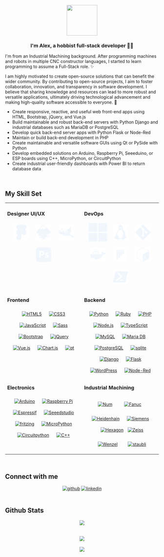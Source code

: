 <div align="center">
<img src="https://avatars.githubusercontent.com/u/126720078?v=4" align="center" height="100" width="100" />
</div>  


### <div align="center">I'm Alex, a hobbist full-stack developer 👨‍💻  </div>  


I'm from an Industrial Machining background. After programming machines and robots in multiple CNC constructor languages, I started to learn programming to assume a Full-Stack role. ✨

I am highly motivated to create open-source solutions that can benefit the wider community. By contributing to open-source projects, I aim to foster collaboration, innovation, and transparency in software development. I believe that sharing knowledge and resources can lead to more robust and versatile applications, ultimately driving technological advancement and making high-quality software accessible to everyone. 🚀

- Create responsive, reactive, and useful web front-end apps using HTML, Bootstrap, jQuery, and Vue.js
- Build maintainable and robust back-end servers with Python Django and industrial databases such as MariaDB or PostgreSQL
- Develop quick back-end server apps with Python Flask or Node-Red
- Maintain or build back-end development in PHP 
- Create maintainable and versatile software GUIs using Qt or PySide with Python
- Develop embedded solutions on Arduino, Raspberry Pi, Seeeduino, or ESP boards using C++, MicroPython, or CircuitPython
- Create industrial user-friendly dashboards with Power BI to return database data


<br/>  


## My Skill Set  
<table>
<tr>
<td valign="top" width="50%">


### Designer UI/UX  
<div align="center">  
<a href="https://www.figma.com/" target="_blank"><img style="margin: 10px" src="https://raw.githubusercontent.com/Mending-Electronics/assets/refs/heads/main/devicon/%23f0f6fc/figma.svg" alt="Figma" height="50" /></a>  
<a href="https://inkscape.org/" target="_blank"><img style="margin: 10px" src="https://raw.githubusercontent.com/Mending-Electronics/assets/refs/heads/main/devicon/%23f0f6fc/inkscape.svg" alt="Inkscape" height="50" /></a>  
<a href="https://www.gimp.org/" target="_blank"><img style="margin: 10px" src="https://raw.githubusercontent.com/Mending-Electronics/assets/refs/heads/main/devicon/%23f0f6fc/gimp.svg" alt="Gimp" height="50" /></a>  
<a href="https://www.adobe.com/in/products/photoshop.html" target="_blank"><img style="margin: 10px" src="https://raw.githubusercontent.com/Mending-Electronics/assets/refs/heads/main/devicon/%23f0f6fc/photoshop.svg" alt="Photoshop" height="50" /></a>  
</div>

</td>  
<td valign="top" width="50%">

### DevOps  
<div align="center">  
<a href="https://www.microsoft.com/fr-fr/windows?r=1" target="_blank"><img style="margin: 5px" src="https://raw.githubusercontent.com/Mending-Electronics/assets/refs/heads/main/devicon/%23f0f6fc/windows11.svg" alt="Windows" height="60" /></a> 
<a href="https://www.linux.org/" target="_blank"><img style="margin: 10px" src="https://raw.githubusercontent.com/Mending-Electronics/assets/refs/heads/main/devicon/%23f0f6fc/linux.svg" alt="Linux" height="50" /></a>  
<a href="https://github.com/" target="_blank"><img style="margin: 10px" src="https://raw.githubusercontent.com/Mending-Electronics/assets/refs/heads/main/devicon/%23f0f6fc/git.svg" alt="Git" height="50" /></a> 
<a href="https://www.docker.com/" target="_blank"><img style="margin: 10px" src="https://raw.githubusercontent.com/Mending-Electronics/assets/refs/heads/main/devicon/%23f0f6fc/docker.svg" alt="Docker" height="50" /></a>
<a href="https://docs.pytest.org/en/stable/" target="_blank"><img style="margin: 10px" src="https://raw.githubusercontent.com/Mending-Electronics/assets/refs/heads/main/devicon/%23f0f6fc/pytest.svg" alt="Pytest" height="50" /></a>
<a href="https://www.gnu.org/software/bash/" target="_blank"><img style="margin: 10px" src="https://raw.githubusercontent.com/Mending-Electronics/assets/refs/heads/main/devicon/%23f0f6fc/bash.svg" alt="Bash" height="50" /></a>  
<a href="https://docs.microsoft.com/en-us/powershell/" target="_blank"><img style="margin: 10px" src="https://raw.githubusercontent.com/Mending-Electronics/assets/refs/heads/main/devicon/%23f0f6fc/powershell.svg" alt="PowerShell" height="50" /></a>  

</div>  


</td> 
</tr>


<tr>
<td valign="top" width="50%">

### Frontend  
<div align="center">  
<a href="https://en.wikipedia.org/wiki/HTML5" target="_blank"><img style="margin: 10px" src="https://raw.githubusercontent.com/Mending-Electronics/assets/refs/heads/main/devicon/%23f0f6fc/" alt="HTML5" height="50" /></a> 
<a href="https://www.w3schools.com/css/" target="_blank"><img style="margin: 10px" src="https://raw.githubusercontent.com/Mending-Electronics/assets/refs/heads/main/devicon/%23f0f6fc/" alt="CSS3" height="50" /></a>  
<a href="https://www.javascript.com/" target="_blank"><img style="margin: 10px" src="https://raw.githubusercontent.com/Mending-Electronics/assets/refs/heads/main/devicon/%23f0f6fc/" alt="JavaScript" height="50" /></a>  
<a href="https://sass-lang.com/" target="_blank"><img style="margin: 10px" src="https://raw.githubusercontent.com/Mending-Electronics/assets/refs/heads/main/devicon/%23f0f6fc/" alt="Sass" height="50" /></a>  
<a href="https://getbootstrap.com/docs/5.3" target="_blank"><img style="margin: 10px" src="https://raw.githubusercontent.com/Mending-Electronics/assets/refs/heads/main/devicon/%23f0f6fc/" alt="Bootstrap" height="50" /></a>  
<a href="https://jquery.com/" target="_blank"><img style="margin: 10px" src="https://raw.githubusercontent.com/Mending-Electronics/assets/refs/heads/main/devicon/%23f0f6fc/" alt="jQuery" height="50" /></a>
<a href="https://vuejs.org/" target="_blank"><img style="margin: 10px" src="https://raw.githubusercontent.com/Mending-Electronics/assets/refs/heads/main/devicon/%23f0f6fc/" alt="Vue.js" height="50" /></a> 
<a href="https://www.chartjs.org/" target="_blank"><img style="margin: 10px" src="https://profilinator.rishav.dev/skills-assets/logo-title.svg" alt="Chart.js" height="60" /></a>  
<!-- <a href="https://mui.com/" target="_blank"><img style="margin: 10px" src="https://profilinator.rishav.dev/skills-assets/mui.png" alt="Material UI" height="50" /></a>   -->
<!-- <a href="https://www.tailwindcss.com/" target="_blank"><img style="margin: 10px" src="https://profilinator.rishav.dev/skills-assets/tailwindcss.svg" alt="Tailwind CSS" height="50" /></a>   -->
<a href="https://www.qt.io/" target="_blank" rel="noreferrer"> <img style="margin: 10px" src="https://raw.githubusercontent.com/Mending-Electronics/assets/refs/heads/main/devicon/%23f0f6fc/" alt="qt" height="40"/> </a>  
</div>  


</td>  
<td valign="top" width="50%">


### Backend  
<div align="center">
<a href="https://www.python.org/" target="_blank"><img style="margin: 10px" src="https://profilinator.rishav.dev/skills-assets/python-original.svg" alt="Python" height="55"/></a>  
<a href="https://www.ruby-lang.org/en/" target="_blank"><img style="margin: 10px" src="https://profilinator.rishav.dev/skills-assets/ruby-original-wordmark.svg" alt="Ruby" height="50"/></a>
<a href="https://www.php.net/" target="_blank"><img style="margin: 10px" src="https://profilinator.rishav.dev/skills-assets/php-original.svg" alt="PHP" height="50"/></a> 
<a href="https://nodejs.org/" target="_blank"><img style="margin: 10px" src="https://profilinator.rishav.dev/skills-assets/nodejs-original-wordmark.svg" alt="Node.js" height="50"/></a>  
<a href="https://www.typescriptlang.org/" target="_blank"><img style="margin: 10px" src="https://profilinator.rishav.dev/skills-assets/typescript-original.svg" alt="TypeScript" height="50"/></a> 
<a href="https://www.mysql.com/" target="_blank"><img style="margin: 10px" src="https://profilinator.rishav.dev/skills-assets/mysql-original-wordmark.svg" alt="MySQL" height="50"/></a>  
<a href="https://mariadb.org/" target="_blank"><img style="margin: 10px" src="https://profilinator.rishav.dev/skills-assets/mariadb.png" alt="Maria DB" height="50" /></a> 
<a href="https://www.postgresql.org/" target="_blank"><img style="margin: 10px" src="https://profilinator.rishav.dev/skills-assets/postgresql-original-wordmark.svg" alt="PostgreSQL" height="50"/></a>  
<a href="https://www.sqlite.org/" target="_blank"> <img style="margin: 10px" src="https://www.vectorlogo.zone/logos/sqlite/sqlite-icon.svg" alt="sqlite" height="50"/></a> 
<a href="https://www.djangoproject.com/" target="_blank"><img style="margin: 10px" src="https://profilinator.rishav.dev/skills-assets/django-original.svg" alt="Django" height="60"/></a>  
<a href="https://flask.palletsprojects.com/" target="_blank"><img style="margin: 10px" src="https://flask.palletsprojects.com/en/latest/_static/flask-vertical.png" alt="Flask" height="50"/></a> 
<a href="https://wordpress.com/" target="_blank"><img style="margin: 10px" src="https://profilinator.rishav.dev/skills-assets/wordpress.png" alt="WordPress" height="50"/></a> 
<a href="https://nodered.org/" target="_blank"><img style="margin: 10px" src="https://avatars.githubusercontent.com/u/5375661?s=200&v=4" alt="Node-Red" height="50"/></a>  
</div>

</td>  

</tr>



<tr>
<td valign="top" width="50%">

### Electronics  
<div align="center">  
<a href="https://www.arduino.cc/" target="_blank"><img style="margin: 10px" src="https://wewalab.com/wp-content/uploads/2017/08/Arduino-Logo-01-300x300.png" alt="Arduino" height="50" /></a>  
<a href="https://www.raspberrypi.org/" target="_blank"><img style="margin: 10px" src="https://profilinator.rishav.dev/skills-assets/raspberrypi.png" alt="Raspberry Pi" height="50" /></a>  
<a href="https://www.espressif.com/en/products/socs/esp32" target="_blank"><img style="margin: 10px" src="https://th.bing.com/th/id/R.abbd4f8706d56ecb8c3b62e519f4e938?rik=GNQhtnTfmvsA7g&pid=ImgRaw&r=0" alt="Espressif" height="50" /></a> 
<a href="https://forum.seeedstudio.com/" target="_blank"><img style="margin: 10px" src="https://www.pinclipart.com/picdir/big/298-2986896_seeed-studio-clipart.png" alt="Seeedstudio" height="50" /></a> 
<a href="https://fritzing.org/" target="_blank"><img style="margin: 10px" src="https://th.bing.com/th?id=OSAAS.16228ED2F17714690C7B8629B3015353&w=72&h=72&c=17&rs=1&r=0&o=6&pid=5.1" alt="fritzing" height="50" /></a>  
<a href="https://micropython.org/" target="_blank"><img style="margin: 10px" src="https://iconape.com/wp-content/files/kh/120775/svg/MicroPython_new_logo.svg" alt="MicroPython" height="50" /></a>  
<a href="https://circuitpython.org/" target="_blank"><img style="margin: 10px" src="https://cdn-blog.adafruit.com/uploads/2017/01/blinka.png" alt="Circuitpython" height="60" /></a> 
<a href="https://www.cplusplus.com/" target="_blank"><img style="margin: 10px" src="https://profilinator.rishav.dev/skills-assets/cplusplus-original.svg" alt="C++" height="50" /></a>  
</div>

</td>

<td valign="top" width="50%">

### Industrial Machining  
<div align="center">  
<a href="https://www.num.com/fr/produits/commande-cnc/#:~:text=Un%20syst%C3%A8me%20CNC%20tel%20que%20celui%20d%C3%A9velopp%C3%A9" target="_blank"><img style="margin: 15px" src="https://www.num.com/_assets/c08ee729f53cd19883aa4569ffce1b53/assets/images/logo.svg" alt="Num" height="20" /></a>  
<a href="https://www.fanuc.eu/" target="_blank"><img style="margin: 20px" src="https://www.fanuc.eu/~/media/corporate/sections/nav-fanuc-logo.png" alt="Fanuc" height="20" /></a>  
<a href="https://www.heidenhain.fr/" target="_blank"><img style="margin: 10px" src="https://th.bing.com/th/id/OIP.pJhc7ZLvON-YEyjR9_bxWwHaDN?rs=1&pid=ImgDetMain" alt="Heidenhain" height="40" /></a> 
<a href="https://www.siemens.com/global/en.html" target="_blank"><img style="margin: 10px" src="https://th.bing.com/th/id/OIP.Q-ULmCo0kMp1-9mBz5tOLgHaCe?rs=1&pid=ImgDetMain" alt="Siemens" height="35" /></a> 
<a href="https://hexagon.com/fr" target="_blank"><img style="margin: 10px" src="https://www.logolynx.com/images/logolynx/9b/9bdf2fe06ba70cd10d56e9cf1ce9a4cc.jpeg" alt="Hexagon" height="55" /></a> 
<a href="https://www.zeiss.fr/metrologie/produits/logiciels/calypso/calypso.html#:~:text=ZEISS%20CALYPSO%20est%20un%20logiciel%20polyvalent" target="_blank"><img style="margin: px" src="https://www.zeiss.fr/docroot/zeiss-corporate/cp31/clientlibmain/4ef535211b9b4fc5fc27c7562a9eb597.svg" alt="Zeiss" height="60" /></a> 
<a href="https://www.metromec.ch/de/" target="_blank"><img style="margin: 20px" src="https://dps-prototyping.de/wp-content/uploads/2021/10/wenzel.jpg" alt="Wenzel" height="25" /></a> 
<a href="https://www.staubli.com/fr/fr/home.html#:~:text=St%C3%A4ubli%20est%20un%20groupe%20international%20qui" target="_blank"><img style="margin: 10px" src="https://www.staubli.com/content/experience-fragments/staubli-aem/fr/fr/header-v2/master/_jcr_content/root/headerv2_copy/image.coreimg.svg/1706697535500/logo-staubli-1.svg" alt="staubli" height="30" /></a> 
</div>

</td>
</tr>
</table>  

<br/>  


## Connect with me  
<div align="center">
<a href="https://github.com/Mending-Electronics" target="_blank"><img src=https://img.shields.io/badge/github-%2324292e.svg?&style=for-the-badge&logo=github&logoColor=white alt=github style="margin-bottom: 5px;"/></a>
<a href="https://linkedin.com/in/alexandre-jallet-nlf/" target="_blank"><img src=https://img.shields.io/badge/linkedin-%231E77B5.svg?&style=for-the-badge&logo=linkedin&logoColor=white alt=linkedin style="margin-bottom: 5px;"/></a>  
</div>  


<br/>  


## Github Stats  
<div align="center"><img src="https://github-readme-stats.vercel.app/api/top-langs/?username=Mending-Electronics&hide_border=true&layout=compact" align="center" /></div>  

<br/>  




<br/>  

<div align="center">
<img src="https://komarev.com/ghpvc/?username=Mending-Electronics&&style=flat-square" align="center" />
</div>  


<br/>  

<div align="center">
      <a href="https://www.buymeacoffee.com/Mending-Electronics" target="_blank" style="display: inline-block;">
          <img
              src="https://img.shields.io/badge/Donate-Buy%20Me%20A%20Coffee-orange.svg?style=flat-square&logo=buymeacoffee" 
              align="center"
          />
      </a></div>  

<br/>  


<br />

